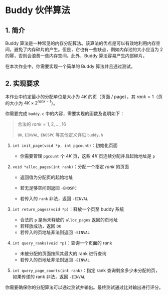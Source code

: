 # Buddy 伙伴算法

## 1. 简介

Buddy 算法是一种常见的内存分配算法。该算法的优点是可以有效地利用内存空间，避免了内存碎片的产生。但是，它也有一些缺点，例如内存池的大小应当为 2 的幂，否则会浪费一些内存空间。此外，Buddy 算法容易产生内部碎片。

在本次作业中，你需要实现一个简单的 Buddy 算法并且通过测试。

## 2. 实现要求

本作业中约定最小的分配单位是大小为 $4K$ 的页（页面 / page），其 $rank=1$（页的大小为 $4K \times 2^{rank-1}$）。

你需要完成 `buddy.c` 中的内容，需要实现的函数及说明如下：

> 合法的 $rank = 1,2, ..., 16$
>
> `OK`, `EINVAL`, `ENOSPC` 等其他定义详见 `buddy.h`

1. `int init_page(void *p, int pgcount)`：初始化页面

   - 你需要管理 `pgcount` 个 $4K$ 页，这些 $4K$ 页连续分配并且起始地址是 `p`
2. `void *alloc_pages(int rank)`：分配一个指定 $rank$ 的页面
   - 返回值为分配页的起始地址

   - 若无足够空间则返回 `-ENOSPC`
   - 若传入的 `rank` 非法，返回 `-EINVAL`
3. `int return_pages(void *p)`：释放一个页至 buddy 系统
   - 合法的 `p` 是尚未释放的 `alloc_pages` 返回的页地址
   - 若释放成功，返回 `OK`
   - 若传入的页地址非法则返回 `-EINVAL`
4. `int query_ranks(void *p)`：查询一个页面的 rank
   - 未被分配的页面按照其最大的 rank 进行查询
   - 若传入的页地址非法则返回 `-EINVAL`
5. `int query_page_counts(int rank)`：指定 rank 查询剩余多少未分配的页，如果传递的 rank 非法，返回 `-EINVAL`

你需要确保你的分配算法可以通过测试并输出。最终测试通过比对输出进行评分。  